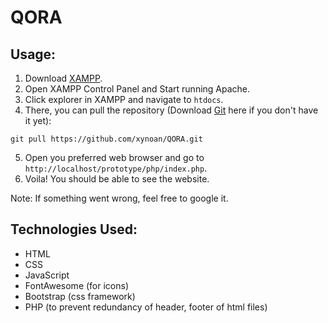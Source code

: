 # QORA
## Usage:
1. Download [XAMPP](https://www.apachefriends.org/).
2. Open XAMPP Control Panel and Start running Apache.
3. Click explorer in XAMPP and navigate to `htdocs`.
4. There, you can pull the repository (Download [Git](https://git-scm.com/downloads) here if you don't have it yet):
```
git pull https://github.com/xynoan/QORA.git
```
5. Open you preferred web browser and go to `http://localhost/prototype/php/index.php`.
6. Voila! You should be able to see the website.

Note: If something went wrong, feel free to google it.
## Technologies Used:
- HTML
- CSS
- JavaScript
- FontAwesome (for icons)
- Bootstrap (css framework)
- PHP (to prevent redundancy of header, footer of html files)